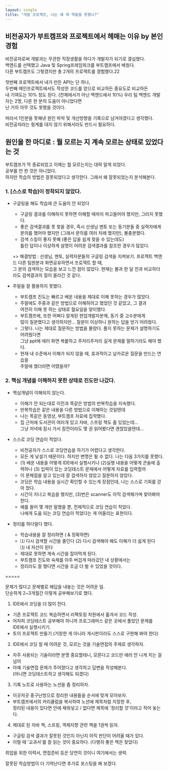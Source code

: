 ```yaml
---
layout: single
title: "개발 프로젝트, 나는 왜 제 역할을 못했나?"
---
```

## 비전공자가 부트캠프와 프로젝트에서 헤매는 이유 by 본인경험
  
비전공자로써 개발과는 무관한 직장생활을 하다가 개발자가 되기로 결심했다.  
백엔드를 선택했고 Java 및 Spring프레임워크를 부트캠프에서 배웠다.  
다른 부트캠프도 그렇갰지만 총 2개의 프로젝트를 경험했다.22  
  
첫번째 프로젝트에서 내가 만든 API는 단 하나,  
두번째 메인프로젝트에서도 작성한 코드를 양으로 비교하든 중요도로 비교하든  
내 기여도는 10% 정도 된다. (전체에서가 아닌 백엔드에서 10%)
우리 팀 백엔드 개발자는 2명, 다른 한 분의 도움이 아니었다면  
난 거의 아무 것도 못했을 것이다.  
  
따라서 1인분을 못해낸 원인 파악 및 개선방향을 기록으로 남겨야겠다고 생각했다.  
비전공자라는 핑계를 대지 않기 위해서라도 반드시 필요하다.   
  
## 원인을 한 마디로 : 뭘 모르는 지 계속 모르는 상태로 있었다는 것
  
부트캠프가 막 종료되었고 이제는 뭘 모르는지는 대략 알게 되었다.  
공부를 안 한 것은 아니었다.  
하지만 학습의 방법은 잘못되었다고 생각한다. 그래서 왜 잘못되었는지 분석해본다.  

### 1. [스스로 학습]이 정착되지 않았다.
  
* 구글링을 해도 학습에 큰 도움이 안 되었다  
  - 구글링 결과를 이해하지 못하면 이해할 때까지 파고들어야 했지만, 그러지 못했다.  
  - 좋은 검색결과를 못 찾을 경우, 즉시 선생님 멘토 또는 동기분들 중 실력자에게  
    문의를 했어야 했지만 (그래서 문의를 여러 차례 했지만), 불충분했다.  
  - 검색 스킬이 좋지 못해 (좋은 답을 쉽게 찾을 수 있는데도)  
    틀린 답이나 이상하게 설명이 어려운 검색결과를 참조한 경우가 많았다.  
  
  => 해결방법 : 선생님, 멘토, 실력자분들의 구글링 검색을 지켜보기.
    프로젝트 백엔드 다른 팀원분과 화면공유하면서 프로젝트 할 때,  
    그 분의 검색하는 모습을 보고 느낀 점이 많았다.
    현재는 불과 한 달 전과 비교하더라도 검색결과의 질이 올라간 것 같다.  
  
* 주말을 잘 활용하지 못했다.
  - 부트캠프 진도는 빠르고 배운 내용을 제대로 이해 못하는 경우가 많았다.
  - 주말에도 주중과 같은 방법으로 이해하려고 했었던 것 같았고, 그 결과  
    여전히 이해 못 하는 상태로 월요일을 맞이했다.  
  - 부트캠프에, 또한 어쩌다 알게된 현업개발자분께, 동기 중 고수분에게  
    많이 질문했다고 생각하지만... 질문이 이상하니 원하는 답을 얻기 어려웠다.  
  - 그렇다. 나는 제대로 질문하는 방법을 몰랐다. 풀지 못하는 문제가 설명하기도 어려웠다면  
    그냥 ppt에 에러 화면 복붙하고 주저리주저리 길게 문제를 말하기라도 해야 했다.  
  - 현재 내 수준에서 이해가 되지 않을 때, 효과적이고 날카로운 질문을 만드는 연습을  
    주말에 했더라면 어땠을까?

### 2. 핵심 개념을 이해하지 못한 상태로 진도만 나갔다.
  
* 핵심개념이 이해되지 않는다.
  - 이해가 안 되는데로 이전과 똑같은 방법의 반복학습을 지속했다.  
  - 반복학습은 같은 내용을 다른 방법으로 이해하는 것일텐데  
  - 나는 똑같은 동영상, 부트캠프 자료에 집착했다.  
  - 집 근처에 도서관이 여러개 있고 자바, 스프링 책도 좀 있었는데...  
    그냥 저녁에 잠시 가서 잠깐이라도 몇 권 읽어봤다면 괜찮았을텐데...  

* 스스로 코딩 연습이 적었다.
  - 비전공자가 스스로 코딩연습을 하기가 어렵다고 생각한다.  
  - 모든 게 낯설기 때문이다. 하지만 변명은 될 수 없다. 나는 다음 3가지를 못했다.  
  - (1) 배운 내용을 어떻게 IDE에서 실행시키나 (2)실행 내용을 어떻게 콘솔에 출력하나
    (3) 입력이 있는 코딩테스트 문제에서 어떻게 자료를 입력할까  
  - 이 문제점을 알고 있는데 잘 검색하지 않았고 질문하지 않았다.  
  - 코딩은 학습 내용을 실시간 확인할 수 있는게 장점인데, 나는 스스로 기회를 걷아 찼다.    
  - 시간이 지나고 복습을 했지만, (3)번은 scanner도 아직 검색해가며 찾아봐야 한다.  
  - 예를 들어 몇 개만 말했을 뿐, 전체적으로 코딩 연습이 적었다.  
    나에게 도움 되는 코딩 연습이 적었다는 게 어울리는 표현이다.  

* 정리를 하다말다 했다.
  - 학습내용을 잘 정리하면 ( & 정확하면)  
  - ⑴ 다시 검색할 시간을 줄인다 (2) 다시 검색해야 해도 이해가 더 쉽게 된다  
    ⑶ 내 자산이 된다  
  - 제대로 못하면 계속 시간을 잡아먹게 된다.  
  - 부트캠프 진도와 숙제를 아주 버겁게 따라갔던 내 상황에서는  
  - 정리라도 잘 했다면 시간을 조금 더 벌 수 있었을 것이다.  

=====  

문제가 많다고 문제별로 해답을 내놓는 것은 어려운 일.  
단순하게 2~3개월간 이렇게 공부해보기로 했다.  
  
1. IDE에서 코딩을 더 많이 친다.
  - 기존 프로젝트 코드 복습하면서 리팩토링 차원에서 옮겨서 코드 작성.  
  - 어차피 코딩테스트 공부해야 하니까 프로그래머스 같은 곳에서 풀었던 문제를  
    IDE에서 실행시키기.
  - 토이 프로젝트 만들기 (거창한 게 아니라 게시판이라도 스스로 구현해 봐야 한다)  
  
2. IDE에서 코딩 칠 때 어려운 것, 모르는 것을 기술면접의 주제로 생각하자.  
  - 자주 사용되는 기술이라면 분명 중요할테니, 모른다고 코드만 에러 안 나게 치는 걸 넘어  
  - 아예 기술면접 문제가 주어졌다고 생각하고 답변을 작성해본다.  
    (아니면 코딩테스트하고 생각해도 되겠다)  
  
3. 기록 노트로 사용하는 노션을 좀 정리하자.  
  - 이곳저곳 중구난방으로 정리한 내용들을 순서에 맞게 모아보자.  
  - 부트캠프에서의 커리큘럼을 복사하여 노션에 제목처럼 지정한 후,  
    정리된 내용이 있다면 안에 채워넣고 / 없다면 제목에 '정리할 것'이라고 적어 놓는다.  

4. 제대로 된 자바 책, 스프링, 객체지향 관련 책을 1권씩 읽자.  
  - 구글링 검색 결과가 잘못된 것인지 아닌지 아직 판단이 어려울 때가 있다.  
  - 이럴 때 '교과서'를 잘 읽는 것이 중요하다. (다행히 좋은 책은 찾았다)  
  
취업을 위한 이력서, 면접준비 등은 당연히 것이니 여기에서는 생략.  
  
잘못된 학습방법이 더 기억난다면 추가로 포스팅을 해 보겠다.  
